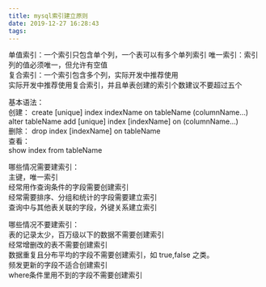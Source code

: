 ```yaml
---
title: mysql索引建立原则
date: 2019-12-27 16:28:43
tags:
---
```



单值索引：一个索引只包含单个列，一个表可以有多个单列索引 
唯一索引：索引列的值必须唯一，但允许有空值  
复合索引：一个索引包含多个列，实际开发中推荐使用  
实际开发中推荐使用复合索引，并且单表创建的索引个数建议不要超过五个

基本语法：  
创建：
create [unique] index indexName on tableName (columnName...)
alter tableName add [unique] index [indexName] on (columnName...)  
删除：
drop index [indexName] on tableName  
查看：  
show index from tableName  

哪些情况需要建索引：  
主键，唯一索引  
经常用作查询条件的字段需要创建索引  
经常需要排序、分组和统计的字段需要建立索引  
查询中与其他表关联的字段，外键关系建立索引  

哪些情况不要建索引：  
表的记录太少，百万级以下的数据不需要创建索引  
经常增删改的表不需要创建索引  
数据重复且分布平均的字段不需要创建索引，如 true,false 之类。  
频发更新的字段不适合创建索引  
where条件里用不到的字段不需要创建索引  